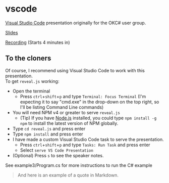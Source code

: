 # vscode
[Visual Studio Code](https://code.visualstudio.com/) presentation originally for the OKC# user group.

[Slides](https://cdn.rawgit.com/MrOnosa/vscode/master/reveal.js/index.html#/)

[Recording](https://www.twitch.tv/videos/133190313) (Starts 4 minutes in)

## To the cloners

Of course, I recommend using Visual Studio Code to work with this presentation.  
To get `reveal.js` working:
 * Open the terminal
    - Press `ctrl`+`shift`+`p` and type `Terminal: Focus Terminal` (I'm expecting it to say "cmd.exe" in the drop-down on the top right, so I'll be listing Command Line commands)
* You will need NPM v4 or greater to serve `reveal.js`
    - (Tip) If you have [Node.js](https://nodejs.org/) installed, you could type `npm install -g npm` to install the latest version of NPM globally.
* Type `cd reveal.js` and press enter
* Type `npm install` and press enter
* I have made a custom Visual Studio Code task to serve the presentation.
    - Press `ctrl`+`shift`+`p` and type `Tasks: Run Task` and press enter
    - Select `serve VS Code Presentation`
* (Optional) Press `s` to see the speaker notes.

See example3/Program.cs for more instructions to run the C# example

> And here is an example of a quote in Markdown.
